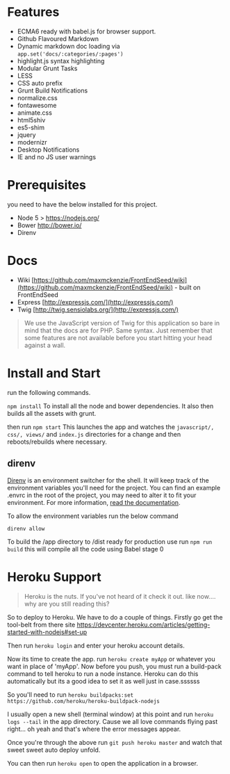 # Features
- ECMA6 ready with babel.js for browser support.
- Github Flavoured Markdown
- Dynamic markdown doc loading via `app.set('docs/:categories/:pages')`
- highlight.js syntax highlighting
- Modular Grunt Tasks
- LESS
- CSS auto prefix
- Grunt Build Notifications
- normalize.css
- fontawesome
- animate.css
- html5shiv
- es5-shim
- jquery
- modernizr
- Desktop Notifications
- IE and no JS user warnings

# Prerequisites
you need to have the below installed for this project.

- Node 5 > https://nodejs.org/
- Bower http://bower.io/
- Direnv

# Docs
- Wiki [https://github.com/maxmckenzie/FrontEndSeed/wiki](https://github.com/maxmckenzie/FrontEndSeed/wiki) - built on FrontEndSeed
- Express [http://expressjs.com/](http://expressjs.com/)
- Twig [http://twig.sensiolabs.org/](http://expressjs.com/)

> We use the JavaScript version of Twig for this application so bare in mind that the docs are for PHP. Same syntax. Just remember that some features are not available before you start hitting your head against a wall.

# Install and Start
run the following commands.

`npm install` To install all the node and bower dependencies. It also then builds all the assets with grunt.

then run `npm start` This launches the app and watches the `javascript/, css/, views/` and `index.js` directories for a change and then reboots/rebuilds where necessary.

## direnv

[Direnv](http://direnv.net/) is an environment switcher for the shell. It will keep track of the environment variables you'll need for the project. You can find an example .envrc in the root of the project, you may need to alter it to fit your environment. For more information, [read the documentation](http://direnv.net/).

To allow the environment variables run the below command

```
direnv allow
```

To build the /app directory to /dist ready for production use run `npm run build` this will compile all the code using Babel stage 0

# Heroku Support
> Heroku is the nuts. If you've not heard of it check it out. like now.... why are you still reading this?

So to deploy to Heroku. We have to do a couple of things. Firstly go get the tool-belt from there site https://devcenter.heroku.com/articles/getting-started-with-nodejs#set-up

Then run `heroku login` and enter your heroku account details.

Now its time to create the app. run `heroku create myApp` or whatever you want in place of 'myApp'. Now before you push, you must run a build-pack command to tell heroku to run a node instance. Heroku can do this automatically but its a good idea to set it as well just in case.ssssss

So you'll need to run `heroku buildpacks:set https://github.com/heroku/heroku-buildpack-nodejs`

I usually open a new shell (terminal window) at this point and run `heroku logs --tail` in the app directory. Cause we all love commands flying past right... oh yeah and that's where the error messages appear.

Once you're through the above run `git push heroku master` and watch that sweet sweet auto deploy unfold.

You can then run `heroku open` to open the application in a browser.
